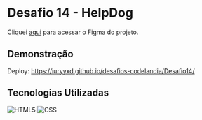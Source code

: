 # Desafio 14 - HelpDog

Cliquei [aqui](https://www.figma.com/file/Yb9IBH56g7T1hdIyZ3BMNO/Desafios---Codel%C3%A2ndia?node-id=32505%3A3) para acessar o Figma do projeto.

## Demonstração

Deploy: https://iuryyxd.github.io/desafios-codelandia/Desafio14/

## Tecnologias Utilizadas

![HTML5](https://img.shields.io/badge/-HTML5-333333?style=flat&logo=HTML5)
![CSS](https://img.shields.io/badge/-CSS-333333?style=flat&logo=CSS3&logoColor=1572B6)